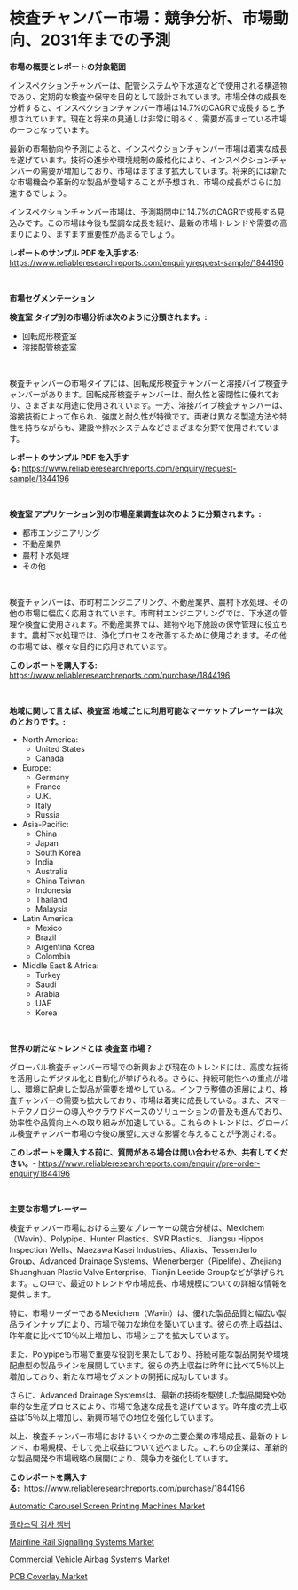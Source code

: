 <p><h1>検査チャンバー市場：競争分析、市場動向、2031年までの予測</h1></p><p><strong>市場の概要とレポートの対象範囲</strong></p>
<p><p>インスペクションチャンバーは、配管システムや下水道などで使用される構造物であり、定期的な検査や保守を目的として設計されています。市場全体の成長を分析すると、インスペクションチャンバー市場は14.7%のCAGRで成長すると予想されています。現在と将来の見通しは非常に明るく、需要が高まっている市場の一つとなっています。</p><p>最新の市場動向や予測によると、インスペクションチャンバー市場は着実な成長を遂げています。技術の進歩や環境規制の厳格化により、インスペクションチャンバーの需要が増加しており、市場はますます拡大しています。将来的には新たな市場機会や革新的な製品が登場することが予想され、市場の成長がさらに加速するでしょう。</p><p>インスペクションチャンバー市場は、予測期間中に14.7%のCAGRで成長する見込みです。この市場は今後も堅調な成長を続け、最新の市場トレンドや需要の高まりにより、ますます重要性が高まるでしょう。</p></p>
<p><strong>レポートのサンプル PDF を入手する:</strong> <a href="https://www.reliableresearchreports.com/enquiry/request-sample/1844196">https://www.reliableresearchreports.com/enquiry/request-sample/1844196</a></p>
<p>&nbsp;</p>
<p><strong>市場セグメンテーション</strong></p>
<p><strong>検査室 タイプ別の市場分析は次のように分類されます。:</strong></p>
<p><ul><li>回転成形検査室</li><li>溶接配管検査室</li></ul></p>
<p>&nbsp;</p>
<p><p>検査チャンバーの市場タイプには、回転成形検査チャンバーと溶接パイプ検査チャンバーがあります。回転成形検査チャンバーは、耐久性と密閉性に優れており、さまざまな用途に使用されています。一方、溶接パイプ検査チャンバーは、溶接技術によって作られ、強度と耐久性が特徴です。両者は異なる製造方法や特性を持ちながらも、建設や排水システムなどさまざまな分野で使用されています。</p></p>
<p><strong>レポートのサンプル PDF を入手する:</strong>&nbsp;<a href="https://www.reliableresearchreports.com/enquiry/request-sample/1844196">https://www.reliableresearchreports.com/enquiry/request-sample/1844196</a></p>
<p>&nbsp;</p>
<p><strong> 検査室 アプリケーション別の市場産業調査は次のように分類されます。:</strong></p>
<p><ul><li>都市エンジニアリング</li><li>不動産業界</li><li>農村下水処理</li><li>その他</li></ul></p>
<p>&nbsp;</p>
<p><p>検査チャンバーは、市町村エンジニアリング、不動産業界、農村下水処理、その他の市場に幅広く応用されています。市町村エンジニアリングでは、下水道の管理や検査に使用されます。不動産業界では、建物や地下施設の保守管理に役立ちます。農村下水処理では、浄化プロセスを改善するために使用されます。その他の市場では、様々な目的に応用されています。</p></p>
<p><strong>このレポートを購入する:</strong>&nbsp; <a href="https://www.reliableresearchreports.com/purchase/1844196">https://www.reliableresearchreports.com/purchase/1844196</a></p>
<p>&nbsp;</p>
<p><strong>地域に関して言えば、検査室 地域ごとに利用可能なマーケットプレーヤーは次のとおりです。:</strong></p>
<p><ul>
    <li>
        North America:
        <ul>
            <li>United States</li>
            <li>Canada</li>
        </ul>
    </li>
    <li>
        Europe:
        <ul>
            <li>Germany</li>
            <li>France</li>
            <li>U.K.</li>
            <li>Italy</li>
            <li>Russia</li>
        </ul>
    </li>
    <li>
        Asia-Pacific:
        <ul>
            <li>China</li>
            <li>Japan</li>
            <li>South Korea</li>
            <li>India</li>
            <li>Australia</li>
            <li>China Taiwan</li>
            <li>Indonesia</li>
            <li>Thailand</li>
            <li>Malaysia</li>
        </ul>
    </li>
    <li>
        Latin America:
        <ul>
            <li>Mexico</li>
            <li>Brazil</li>
            <li>Argentina Korea</li>
            <li>Colombia</li>
        </ul>
    </li>
    <li>
        Middle East & Africa:
        <ul>
            <li>Turkey</li>
            <li>Saudi</li>
            <li>Arabia</li>
            <li>UAE</li>
            <li>Korea</li>
        </ul>
    </li>
    </ul></p>
<p>&nbsp;</p>
<p><strong>世界の新たなトレンドとは 検査室 市場？</strong></p>
<p><p>グローバル検査チャンバー市場での新興および現在のトレンドには、高度な技術を活用したデジタル化と自動化が挙げられる。さらに、持続可能性への重点が増し、環境に配慮した製品が需要を増やしている。インフラ整備の進展により、検査チャンバーの需要も拡大しており、市場は着実に成長している。また、スマートテクノロジーの導入やクラウドベースのソリューションの普及も進んでおり、効率性や品質向上への取り組みが加速している。これらのトレンドは、グローバル検査チャンバー市場の今後の展望に大きな影響を与えることが予測される。</p></p>
<p><strong>このレポートを購入する前に、質問がある場合は問い合わせるか、共有してください。</strong>- <a href="https://www.reliableresearchreports.com/enquiry/pre-order-enquiry/1844196">https://www.reliableresearchreports.com/enquiry/pre-order-enquiry/1844196</a></p>
<p>&nbsp;</p>
<p><strong>主要な市場プレーヤー</strong></p>
<p><p>検査チャンバー市場における主要なプレーヤーの競合分析は、Mexichem（Wavin）、Polypipe、Hunter Plastics、SVR Plastics、Jiangsu Hippos Inspection Wells、Maezawa Kasei Industries、Aliaxis、Tessenderlo Group、Advanced Drainage Systems、Wienerberger（Pipelife）、Zhejiang Shuanghuan Plastic Valve Enterprise、Tianjin Leetide Groupなどが挙げられます。この中で、最近のトレンドや市場成長、市場規模についての詳細な情報を提供します。</p><p>特に、市場リーダーであるMexichem（Wavin）は、優れた製品品質と幅広い製品ラインナップにより、市場で強力な地位を築いています。彼らの売上収益は、昨年度に比べて10％以上増加し、市場シェアを拡大しています。</p><p>また、Polypipeも市場で重要な役割を果たしており、持続可能な製品開発や環境配慮型の製品ラインを展開しています。彼らの売上収益は昨年に比べて5％以上増加しており、新たな市場セグメントの開拓に成功しています。</p><p>さらに、Advanced Drainage Systemsは、最新の技術を駆使した製品開発や効率的な生産プロセスにより、市場で急速な成長を遂げています。昨年度の売上収益は15％以上増加し、新興市場での地位を強化しています。</p><p>以上、検査チャンバー市場におけるいくつかの主要企業の市場成長、最新のトレンド、市場規模、そして売上収益について述べました。これらの企業は、革新的な製品開発や市場戦略の展開により、競争力を強化しています。</p></p>
<p><strong>このレポートを購入する:</strong>&nbsp;&nbsp;<a href="https://www.reliableresearchreports.com/purchase/1844196">https://www.reliableresearchreports.com/purchase/1844196</a></p>
<p><p><a href="https://github.com/RickHolmes3/Market-Research-Report-List-3/blob/main/automatic-carousel-screen-printing-machines-market.md">Automatic Carousel Screen Printing Machines Market</a></p><p><a href="https://github.com/vs10l4sfg5c/Market-Research-Report-List-1/blob/main/3261732185493.md">플라스틱 검사 챔버</a></p><p><a href="https://bubble-tree-ea4.notion.site/Mainline-Rail-Signalling-Systems-Market-Provides-a-Comprehensive-Analysis-Including-a-Macro-Overview-08312eeaa06c4f6eae620f7ac0357e6f">Mainline Rail Signalling Systems Market</a></p><p><a href="https://issuu.com/reportprime-2/docs/commercial-vehicle-airbag-systems-market-size-2030">Commercial Vehicle Airbag Systems Market</a></p><p><a href="https://view.publitas.com/reportprime-1/pcb-coverlay-market-size-global-industry-overview-market-segmentation-and-forecast-2024-to-2031/">PCB Coverlay Market</a></p></p>